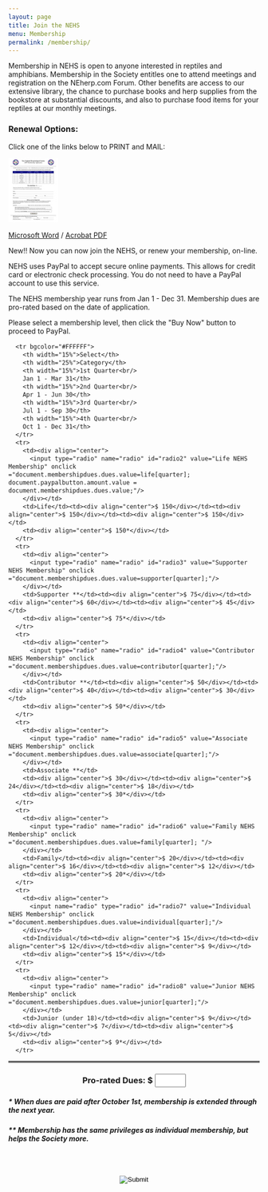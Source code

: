```yaml
---
layout: page
title: Join the NEHS
menu: Membership
permalink: /membership/
---
```


Membership in NEHS is open to anyone interested in reptiles and amphibians. Membership in the Society entitles one to attend meetings and registration on the NEherp.com Forum. Other benefits are access to our extensive library, the chance to purchase books and herp supplies from the bookstore at substantial discounts, and also to purchase food items for your reptiles at our monthly meetings.

### Renewal Options:
Click one of the links below to PRINT and MAIL:

![Membership Form](/assets/MembershipApplicationThumb.jpg)

[Microsoft Word](/docs/NEHS_Membership_Application.doc) / [Acrobat PDF](/docs/NEHS_Membership_Application.pdf)

 
New!! Now you can now join the NEHS, or renew your membership, on-line.

NEHS uses PayPal to accept secure online payments. This allows for credit card or electronic check processing. You do not need to have a PayPal account to use this service.

The NEHS membership year runs from Jan 1 - Dec 31. Membership dues are pro-rated based on the date of application.

Please select a membership level, then click the "Buy Now" button to proceed to PayPal.

<script type="text/javascript">

	// this section defines the pro-rated dues arrays
	var life = new Array(150,150,150,150); 		
	var supporter = new Array(75,60,45,75); 		
	var contributor = new Array(50,40,30,50); 		
	var associate = new Array(30,24,18,30); 		
	var family = new Array(20,16,12,20); 		
	var individual = new Array(15,12,9,15); 		
	var junior = new Array(9,7,5,9); 		
	// this section calculates the calander quarter from the system date

	var today = new Date();

	var month = today.getMonth();

	if (month<3)
	{
		var quarter=0;
	}
	else if (month<6)
	{
		var quarter=1;
	}
	else if (month<9)
	{
		var quarter=2;
	}
	else
	{
		var quarter=3;
	}
</script>

<script type="text/javascript">

	<!--

	function validate ( )
	{
		valid = true;
		document.paypalbutton.amount.value = document.membershipdues.dues.value;


		for (i=0;i<document.membershipdues.radio.length;i++){
		if (document.membershipdues.radio[i].checked==true)
		theone=i
		}
		document.paypalbutton.item_name.value = document.membershipdues.radio[theone].value;
		return valid;
	}
	
	//-->
</script>

<!-- This portion of the code displays the pro-rated membership dues grid with calcualated dues values from javascript above
the onclick events on radio buttons update the dues.value field with each click -->

<div id="duesgrid">
<form id="form1" name="membershipdues" method="post" action="">
<table width="90%" border="2" align="center" cellpadding="7" cellspacing="0" bordercolor="#666666" id="duesgrid" valign="middle">

      <tr bgcolor="#FFFFFF">
        <th width="15%">Select</th>
        <th width="25%">Category</th>
        <th width="15%">1st Quarter<br/>
        Jan 1 - Mar 31</th>
        <th width="15%">2nd Quarter<br/>
        Apr 1 - Jun 30</th>
        <th width="15%">3rd Quarter<br/>
        Jul 1 - Sep 30</th>
        <th width="15%">4th Quarter<br/>
        Oct 1 - Dec 31</th>
      </tr>
      <tr>
        <td><div align="center">
          <input type="radio" name="radio" id="radio2" value="Life NEHS Membership" onclick ="document.membershipdues.dues.value=life[quarter]; document.paypalbutton.amount.value = document.membershipdues.dues.value;"/>
        </div></td>
        <td>Life</td><td><div align="center">$ 150</div></td><td><div align="center">$ 150</div></td><td><div align="center">$ 150</div></td>
        <td><div align="center">$ 150*</div></td>
      </tr>
      <tr>
        <td><div align="center">
          <input type="radio" name="radio" id="radio3" value="Supporter NEHS Membership" onclick ="document.membershipdues.dues.value=supporter[quarter];"/>
        </div></td>
        <td>Supporter **</td><td><div align="center">$ 75</div></td><td><div align="center">$ 60</div></td><td><div align="center">$ 45</div></td>
        <td><div align="center">$ 75*</div></td>
      </tr>
      <tr>
        <td><div align="center">
          <input type="radio" name="radio" id="radio4" value="Contributor NEHS Membership" onclick ="document.membershipdues.dues.value=contributor[quarter];"/>
        </div></td>
        <td>Contributor **</td><td><div align="center">$ 50</div></td><td><div align="center">$ 40</div></td><td><div align="center">$ 30</div></td>
        <td><div align="center">$ 50*</div></td>
      </tr>
      <tr>
        <td><div align="center">
          <input type="radio" name="radio" id="radio5" value="Associate NEHS Membership" onclick ="document.membershipdues.dues.value=associate[quarter];"/>
        </div></td>
        <td>Associate **</td>
        <td><div align="center">$ 30</div></td><td><div align="center">$ 24</div></td><td><div align="center">$ 18</div></td>
        <td><div align="center">$ 30*</div></td>
      </tr>
      <tr>
        <td><div align="center">
          <input type="radio" name="radio" id="radio6" value="Family NEHS Membership" onclick ="document.membershipdues.dues.value=family[quarter]; "/>
        </div></td>
        <td>Family</td><td><div align="center">$ 20</div></td><td><div align="center">$ 16</div></td><td><div align="center">$ 12</div></td>
        <td><div align="center">$ 20*</div></td>
      </tr>
      <tr>
        <td><div align="center">
          <input name="radio" type="radio" id="radio7" value="Individual NEHS Membership" onclick ="document.membershipdues.dues.value=individual[quarter];"/>
        </div></td>
        <td>Individual</td><td><div align="center">$ 15</div></td><td><div align="center">$ 12</div></td><td><div align="center">$ 9</div></td>
        <td><div align="center">$ 15*</div></td>
      </tr>
      <tr>
        <td><div align="center">
          <input type="radio" name="radio" id="radio8" value="Junior NEHS Membership" onclick ="document.membershipdues.dues.value=junior[quarter];"/>
        </div></td>
        <td>Junior (under 18)</td><td><div align="center">$ 9</div></td><td><div align="center">$ 7</div></td><td><div align="center">$ 5</div></td>
        <td><div align="center">$ 9*</div></td>
      </tr>
  </table>
<div align="center">
	  <h3>Pro-rated Dues: $ <input name="dues" type="text" size="3" maxlength="3" style="font-size:18px; text-align:center;" readonly="true" />
	  </h3>
  </div>
	<script type="text/javascript">
		// this script sets membership type to individual and dues to the pro-rated individual value on load or refresh of page
		document.membershipdues.radio7.checked = true;
		document.membershipdues.dues.value = individual[quarter];
	</script>
</form>
  <h5 align="left">* When dues are paid after October 1st, membership is extended through the next year.</h5>
  <h5 align="left">** Membership has the same privileges as individual membership, but helps the Society more. </h5>
  <h5 align="left">&nbsp;</h5>

  <form action="https://www.paypal.com/cgi-bin/webscr" method="post" target="_top" name="paypalbutton" onSubmit="return validate( );">
           <div align="center">
             <input type="hidden" name="cmd" value="_xclick">
             <input type="hidden" name="business" value="payments@neherp.com">
             <input type="hidden" name="item_name" value="New England Herpetological Society Membership Dues">
             <input type="hidden" name="amount" value="">
             <input type="hidden" name="return" value="http://www.neherp.com/paypal-return">
             <input type="hidden" name="cbt" value="Return to NEHS website">
             <input type="hidden" name="cancel_return" value="http://www.neherp.com/paypal-cancel">
             <input type="image" src="https://www.paypal.com/en_US/i/btn/btn_buynowCC_LG.gif" border="0" name="submit">
           </div>
  </form>


</div>